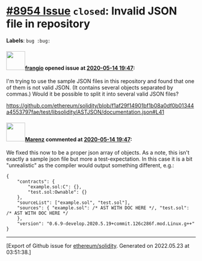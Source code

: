 # [\#8954 Issue](https://github.com/ethereum/solidity/issues/8954) `closed`: Invalid JSON file in repository
**Labels**: `bug :bug:`


#### <img src="https://avatars.githubusercontent.com/u/481465?v=4" width="50">[frangio](https://github.com/frangio) opened issue at [2020-05-14 19:47](https://github.com/ethereum/solidity/issues/8954):

I'm trying to use the sample JSON files in this repository and found that one of them is not valid JSON. (It contains several objects separated by commas.) Would it be possible to split it into several valid JSON files?

https://github.com/ethereum/solidity/blob/f1af29f14901bf1b08a0df0b01344a4553797fae/test/libsolidity/ASTJSON/documentation.json#L41

#### <img src="https://avatars.githubusercontent.com/u/424752?u=038e104b849efd16f076b671ef6c46af7073bfa7&v=4" width="50">[Marenz](https://github.com/Marenz) commented at [2020-05-14 19:47](https://github.com/ethereum/solidity/issues/8954#issuecomment-631321767):

We fixed this now to be a proper json array of objects.
As a note, this isn't exactly a sample json file but more a test-expectation. In this case it is a bit "unrealistic" as the compiler would output something different, e.g.:

```
{
	"contracts": {
		"example.sol:C": {},
		"test.sol:Ownable": {}
	},
	"sourceList": ["example.sol", "test.sol"],
	"sources": { "example.sol": /* AST WITH DOC HERE */, "test.sol": /* AST WITH DOC HERE */ 
	},
	"version": "0.6.9-develop.2020.5.19+commit.126c286f.mod.Linux.g++"
}
```


-------------------------------------------------------------------------------



[Export of Github issue for [ethereum/solidity](https://github.com/ethereum/solidity). Generated on 2022.05.23 at 03:51:38.]
